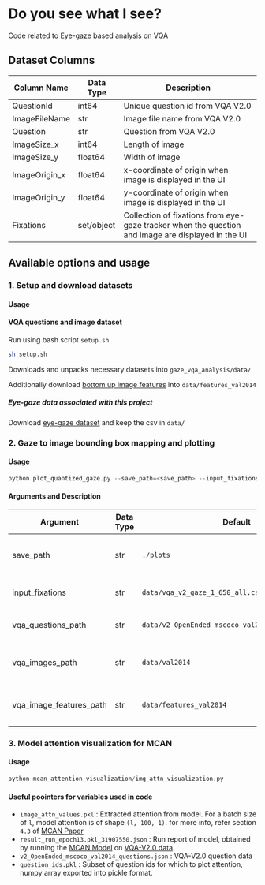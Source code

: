 # Do you see what I see? 
Code related to Eye-gaze based analysis on VQA

## Dataset Columns

|Column Name|Data Type |Description|
|-----------|----------|-----------|
|QuestionId|int64|Unique question id from VQA V2.0|
|ImageFileName|str|Image file name from VQA V2.0|
|Question|str|Question from VQA V2.0|
|ImageSize_x|int64|Length of image|
|ImageSize_y|float64|Width of image|
|ImageOrigin_x|float64|x-coordinate of origin when image is displayed in the UI|
|ImageOrigin_y|float64|y-coordinate of origin when image is displayed in the UI|
|Fixations|set/object|Collection of fixations from eye-gaze tracker when the question and image are displayed in the UI|



## Available options and usage

### 1. Setup and download datasets
#### Usage
#### VQA questions and image dataset
Run using bash script `setup.sh`
```bash
sh setup.sh
```
Downloads and unpacks necessary datasets into `gaze_vqa_analysis/data/`

Additionally download [bottom up image features](https://awma1-my.sharepoint.com/:f:/g/personal/yuz_l0_tn/EsfBlbmK1QZFhCOFpr4c5HUBzUV0aH2h1McnPG1jWAxytQ)  into `data/features_val2014`

##### Eye-gaze data associated with this project
Download [eye-gaze dataset](https://drive.google.com/file/d/1iDsjZmNVrkGG-21HqpePZMhWOrraet__/view)  and keep the csv in `data/`

### 2. Gaze to image bounding box mapping and plotting

#### Usage
```python
python plot_quantized_gaze.py --save_path=<save_path> --input_fixations=<input_fixations csv> --vqa_questions_path=<path to vqa questions json> --vqa_images_path=<vqa_images_path> --vqa_image_features_path=<path to image bottom up features>
```
#### Arguments and Description
|Argument |Data Type |Default |Description|
|---------|----------|--------|-----------|
|save_path|str|`./plots`|path to save generated plots|
|input_fixations|str|`data/vqa_v2_gaze_1_650_all.csv`|path to eye-gaze data csv|
|vqa_questions_path|str|`data/v2_OpenEnded_mscoco_val2014_questions.json`|path to vqa questions json|
|vqa_images_path|str|`data/val2014`|path to input images VQA V2.0|
|vqa_image_features_path|str|`data/features_val2014`|path to image bottom up features|

### 3. Model attention visualization for MCAN
#### Usage
```python
python mcan_attention_visualization/img_attn_visualization.py
```

#### Useful poointers for variables used in code
* `image_attn_values.pkl` : Extracted attention from model. For a batch size of `l`, model attention is of shape `(l, 100, 1)`. 
    for more info, refer section `4.3` of [MCAN Paper](https://openaccess.thecvf.com/content_CVPR_2019/html/Yu_Deep_Modular_Co-Attention_Networks_for_Visual_Question_Answering_CVPR_2019_paper.html)
* `result_run_epoch13.pkl_31907550.json` : Run report of model, obtained by running the [MCAN Model](https://github.com/MILVLG/mcan-vqa) on [VQA-V2.0 data](https://visualqa.org/download.html). 
* `v2_OpenEnded_mscoco_val2014_questions.json` : VQA-V2.0 question data
* `question_ids.pkl` : Subset of question ids for which to plot attention, numpy array exported into pickle format. 


